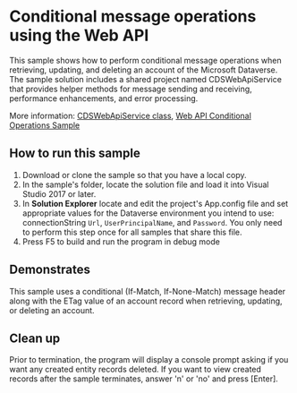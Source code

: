 ﻿# Conditional message operations using the Web API

This sample shows how to perform conditional message operations when retrieving, updating, and deleting an account of the Microsoft Dataverse. The sample solution includes a shared project named CDSWebApiService that provides helper methods for message sending and receiving, performance enhancements, and error processing.

More information: [CDSWebApiService class](https://docs.microsoft.com/powerapps/developer/common-data-service/webapi/samples/cdswebapiservice), [Web API Conditional Operations Sample](https://docs.microsoft.com/powerapps/developer/common-data-service/webapi/web-api-conditional-operations-sample)

## How to run this sample

1. Download or clone the sample so that you have a local copy.
1. In the sample's folder, locate the solution file and load it into Visual Studio 2017 or later.
1. In **Solution Explorer** locate and edit the project's App.config file and set appropriate values for the Dataverse environment you intend to use: connectionString `Url`, `UserPrincipalName`, and `Password`. You only need to perform this step once for all samples that share this file.
1. Press F5 to build and run the program in debug mode

## Demonstrates

This sample uses a conditional (If-Match, If-None-Match) message header along with the ETag value of an account record when retrieving, updating, or deleting an account.

## Clean up

Prior to termination, the program will display a console prompt asking if you want any created entity records deleted. If you want to view created records after the sample terminates, answer 'n' or 'no' and press \[Enter\].
